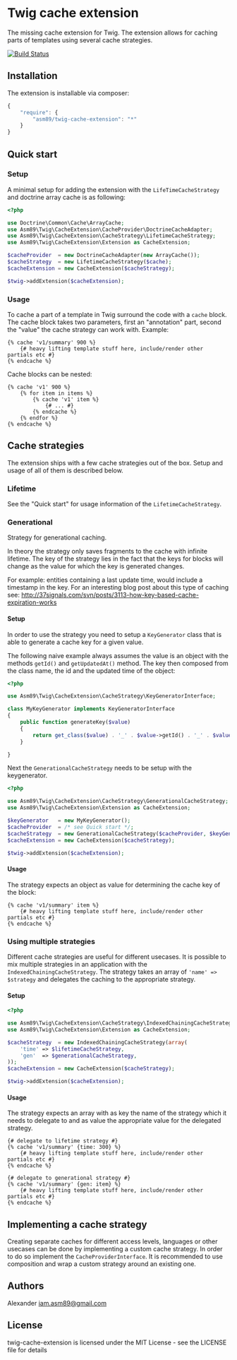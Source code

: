 Twig cache extension
====================

The missing cache extension for Twig. The extension allows for caching parts of
templates using several cache strategies.

[![Build Status](https://secure.travis-ci.org/asm89/twig-cache-extension.png?branch=master)](http://travis-ci.org/asm89/twig-cache-extension)

## Installation

The extension is installable via composer:

```js
{
    "require": {
        "asm89/twig-cache-extension": "*"
    }
}
```

## Quick start

### Setup

A minimal setup for adding the extension with the `LifeTimeCacheStrategy` and
doctrine array cache is as following:

```php
<?php

use Doctrine\Common\Cache\ArrayCache;
use Asm89\Twig\CacheExtension\CacheProvider\DoctrineCacheAdapter;
use Asm89\Twig\CacheExtension\CacheStrategy\LifetimeCacheStrategy;
use Asm89\Twig\CacheExtension\Extension as CacheExtension;

$cacheProvider  = new DoctrineCacheAdapter(new ArrayCache());
$cacheStrategy  = new LifetimeCacheStrategy($cache);
$cacheExtension = new CacheExtension($cacheStrategy);

$twig->addExtension($cacheExtension);
```

### Usage

To cache a part of a template in Twig surround the code with a `cache` block.
The cache block takes two parameters, first an "annotation" part, second the
"value" the cache strategy can work with. Example:

```jinja
{% cache 'v1/summary' 900 %}
    {# heavy lifting template stuff here, include/render other partials etc #}
{% endcache %}
```

Cache blocks can be nested:

```jinja
{% cache 'v1' 900 %}
    {% for item in items %}
        {% cache 'v1' item %}
            {# ... #}
        {% endcache %}
    {% endfor %}
{% endcache %}

```

## Cache strategies

The extension ships with a few cache strategies out of the box. Setup and usage
of all of them is described below.

### Lifetime

See the "Quick start" for usage information of the `LifetimeCacheStrategy`.

### Generational

Strategy for generational caching.

In theory the strategy only saves fragments to the cache with infinite
lifetime. The key of the strategy lies in the fact that the keys for blocks
will change as the value for which the key is generated changes.

For example: entities containing a last update time, would include a timestamp
in the key. For an interesting blog post about this type of caching see:
http://37signals.com/svn/posts/3113-how-key-based-cache-expiration-works

#### Setup

In order to use the strategy you need to setup a `KeyGenerator` class that is
able to generate a cache key for a given value.

The following naive example always assumes the value is an object with the methods
`getId()` and `getUpdatedAt()` method. The key then composed from the class
name, the id and the updated time of the object:

```php
<?php

use Asm89\Twig\CacheExtension\CacheStrategy\KeyGeneratorInterface;

class MyKeyGenerator implements KeyGeneratorInterface
{
    public function generateKey($value)
    {
        return get_class($value) . '_' . $value->getId() . '_' . $value->getUpdatedAt();
    }

}
```

Next the `GenerationalCacheStrategy` needs to be setup with the keygenerator.

```php
<?php

use Asm89\Twig\CacheExtension\CacheStrategy\GenerationalCacheStrategy;
use Asm89\Twig\CacheExtension\Extension as CacheExtension;

$keyGenerator   = new MyKeyGenerator();
$cacheProvider  = /* see Quick start */;
$cacheStrategy  = new GenerationalCacheStrategy($cacheProvider, $keyGenerator, 0 /* = infinite lifetime */);
$cacheExtension = new CacheExtension($cacheStrategy);

$twig->addExtension($cacheExtension);
```

#### Usage

The strategy expects an object as value for determining the cache key of the
block:

```jinja
{% cache 'v1/summary' item %}
    {# heavy lifting template stuff here, include/render other partials etc #}
{% endcache %}
```

### Using multiple strategies

Different cache strategies are useful for different usecases. It is possible to
mix multiple strategies in an application with the
`IndexedChainingCacheStrategy`. The strategy takes an array of `'name' =>
$strategy` and delegates the caching to the appropriate strategy.

#### Setup

```php
<?php

use Asm89\Twig\CacheExtension\CacheStrategy\IndexedChainingCacheStrategy;
use Asm89\Twig\CacheExtension\Extension as CacheExtension;

$cacheStrategy  = new IndexedChainingCacheStrategy(array(
    'time' => $lifetimeCacheStrategy,
    'gen'  => $generationalCacheStrategy,
));
$cacheExtension = new CacheExtension($cacheStrategy);

$twig->addExtension($cacheExtension);
```

#### Usage

The strategy expects an array with as key the name of the strategy which it
needs to delegate to and as value the appropriate value for the delegated
strategy.

```jinja
{# delegate to lifetime strategy #}
{% cache 'v1/summary' {time: 300} %}
    {# heavy lifting template stuff here, include/render other partials etc #}
{% endcache %}

{# delegate to generational strategy #}
{% cache 'v1/summary' {gen: item} %}
    {# heavy lifting template stuff here, include/render other partials etc #}
{% endcache %}
```

## Implementing a cache strategy

Creating separate caches for different access levels, languages or other
usecases can be done by implementing a custom cache strategy. In order to do so
implement the `CacheProviderInterface`. It is recommended to use composition
and wrap a custom strategy around an existing one.

## Authors

Alexander <iam.asm89@gmail.com>

## License

twig-cache-extension is licensed under the MIT License - see the LICENSE file for details
